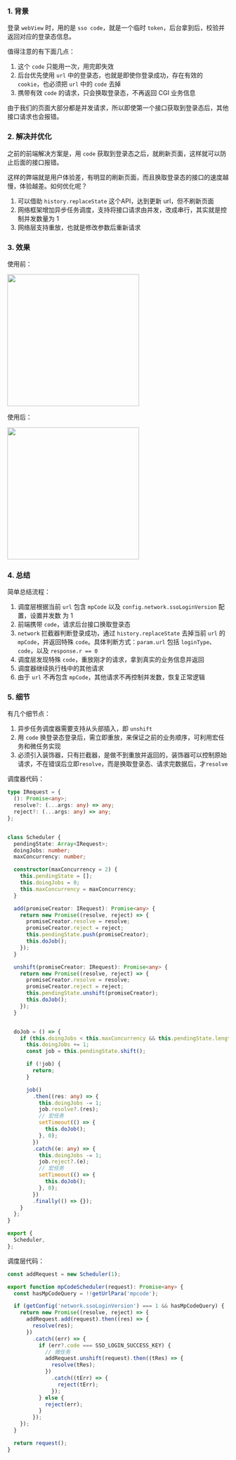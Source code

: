### 1. 背景

登录 `webView` 时，用的是 `sso code`，就是一个临时 `token`，后台拿到后，校验并返回对应的登录态信息。

值得注意的有下面几点：

1. 这个 `code` 只能用一次，用完即失效
2. 后台优先使用 `url` 中的登录态，也就是即使你登录成功，存在有效的 `cookie`，也必须把 `url` 中的 `code` 去掉
3. 携带有效 `code` 的请求，只会换取登录态，不再返回 CGI 业务信息

由于我们的页面大部分都是并发请求，所以即使第一个接口获取到登录态后，其他接口请求也会报错。

### 2. 解决并优化

之前的前端解决方案是，用 `code` 获取到登录态之后，就刷新页面，这样就可以防止后面的接口报错。

这样的弊端就是用户体验差，有明显的刷新页面，而且换取登录态的接口的速度越慢，体验越差。如何优化呢？

1. 可以借助 `history.replaceState` 这个API，达到更新 url，但不刷新页面
2. 网络框架增加异步任务调度，支持将接口请求由并发，改成串行，其实就是控制并发数量为 1
3. 网络层支持重放，也就是修改参数后重新请求

### 3. 效果

使用前：

<img src="https://mike-1255355338.cos.ap-guangzhou.myqcloud.com/article/2024/4/own_mike_36f38141915087097a.gif" width="300" />


使用后：

<img src="https://mike-1255355338.cos.ap-guangzhou.myqcloud.com/article/2024/4/own_mike_986e8b3535b0e1ef4a.gif"  width="300" />

### 4. 总结

简单总结流程：

1. 调度层根据当前 `url` 包含 `mpCode` 以及 `config.network.ssoLoginVersion` 配置，设置并发数 为 1
2. 前端携带 `code`，请求后台接口换取登录态
3. `network` 拦截器判断登录成功，通过 `history.replaceState` 去掉当前 `url` 的 `mpCode`，并返回特殊 `code`。具体判断方式：`param.url` 包括 `loginType`、`code`，以及 `response.r == 0`
4. 调度层发现特殊 `code`，重放刚才的请求，拿到真实的业务信息并返回
5. 调度器继续执行栈中的其他请求
6. 由于 `url` 不再包含 `mpCode`，其他请求不再控制并发数，恢复正常逻辑

### 5. 细节

有几个细节点：

1. 异步任务调度器需要支持从头部插入，即 `unshift`
2. 用 `code` 换登录态登录后，需立即重放，来保证之前的业务顺序，可利用宏任务和微任务实现
3. 必须引入装饰器，只有拦截器，是做不到重放并返回的，装饰器可以控制原始请求，不在错误后立即`resolve`，而是换取登录态、请求完数据后，才`resolve`

调度器代码：

```ts
type IRequest = {
  (): Promise<any>;
  resolve?: (...args: any) => any;
  reject?: (...args: any) => any;
};


class Scheduler {
  pendingState: Array<IRequest>;
  doingJobs: number;
  maxConcurrency: number;

  constructor(maxConcurrency = 2) {
    this.pendingState = [];
    this.doingJobs = 0;
    this.maxConcurrency = maxConcurrency;
  }

  add(promiseCreator: IRequest): Promise<any> {
    return new Promise((resolve, reject) => {
      promiseCreator.resolve = resolve;
      promiseCreator.reject = reject;
      this.pendingState.push(promiseCreator);
      this.doJob();
    });
  }

  unshift(promiseCreator: IRequest): Promise<any> {
    return new Promise((resolve, reject) => {
      promiseCreator.resolve = resolve;
      promiseCreator.reject = reject;
      this.pendingState.unshift(promiseCreator);
      this.doJob();
    });
  }


  doJob = () => {
    if (this.doingJobs < this.maxConcurrency && this.pendingState.length) {
      this.doingJobs += 1;
      const job = this.pendingState.shift();

      if (!job) {
        return;
      }

      job()
        .then((res: any) => {
          this.doingJobs -= 1;
          job.resolve?.(res);
          // 宏任务
          setTimeout(() => {
            this.doJob();
          }, 0);
        })
        .catch((e: any) => {
          this.doingJobs -= 1;
          job.reject?.(e);
          // 宏任务
          setTimeout(() => {
            this.doJob();
          }, 0);
        })
        .finally(() => {});
    }
  };
}

export {
  Scheduler,
};
```

调度层代码：

```ts
const addRequest = new Scheduler(1);

export function mpCodeScheduler(request): Promise<any> {
  const hasMpCodeQuery = !!getUrlPara('mpcode');

  if (getConfig('network.ssoLoginVersion') === 1 && hasMpCodeQuery) {
    return new Promise((resolve, reject) => {
      addRequest.add(request).then((res) => {
        resolve(res);
      })
        .catch((err) => {
          if (err?.code === SSO_LOGIN_SUCCESS_KEY) {
            // 微任务
            addRequest.unshift(request).then((tRes) => {
              resolve(tRes);
            })
              .catch((tErr) => {
                reject(tErr);
              });
          } else {
            reject(err);
          }
        });
    });
  }

  return request();
}
```

